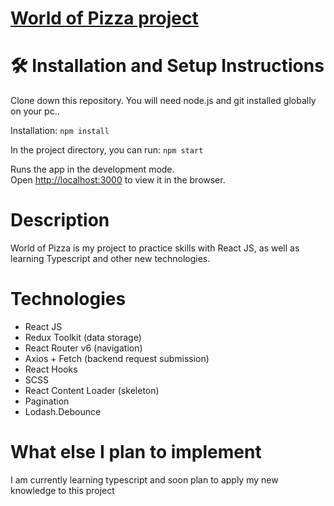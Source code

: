 # [World of Pizza project]( https://jokk3r.github.io/World-Pizza/)

# 🛠 Installation and Setup Instructions

Clone down this repository. You will need node.js and git installed globally on your pc..

Installation: `npm install`

In the project directory, you can run: `npm start`

Runs the app in the development mode.\
Open [http://localhost:3000](http://localhost:3000) to view it in the browser.

# Description
World of Pizza is my project to practice skills with React JS, as well as learning Typescript and other new technologies.

# Technologies 
- React JS 
- Redux Toolkit (data storage)
- React Router v6 (navigation)
- Axios + Fetch (backend request submission)
- React Hooks
- SCSS 
- React Content Loader (skeleton)
- Pagination 
- Lodash.Debounce

# What else I plan to implement
I am currently learning typescript and soon plan to apply my new knowledge to this project
